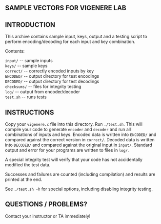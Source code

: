 SAMPLE VECTORS FOR VIGENERE LAB
-------------------------------

INTRODUCTION
------------

This archive contains sample input, keys, output and a testing script
to perform encoding/decoding for each input and key combination.

Contents:

`input/` -- sample inputs  
`keys/` -- sample keys  
`correct/` -- correctly encoded inputs by key  
`ENCODED/` -- output directory for test encodings  
`DECODED/` -- output directory for test decodings  
`checksums/` -- files for integrity testing  
`log/` -- output from encoder/decoder  
`test.sh` -- runs tests  

INSTRUCTIONS
------------

Copy your `vigenere.c` file into this directory. Run `./test.sh`. This will compile your code to generate `encoder` and `decoder` and run all combinations of inputs and keys. Encoded data is written into `ENCODED/` and compared against the correct version in `correct/`. Decoded data is written into `DECODED/` and compared against the original input in `input/`.  Standard output and error for your programs are written to files in `log/`.

A special integrity test will verify that your code has not accidentally modified the test data.

Successes and failures are counted (including compilation) and results are printed at the end.

See `./test.sh -h` for special options, including disabling integrity testing.

QUESTIONS / PROBLEMS?
---------------------

Contact your instructor or TA immediately!
